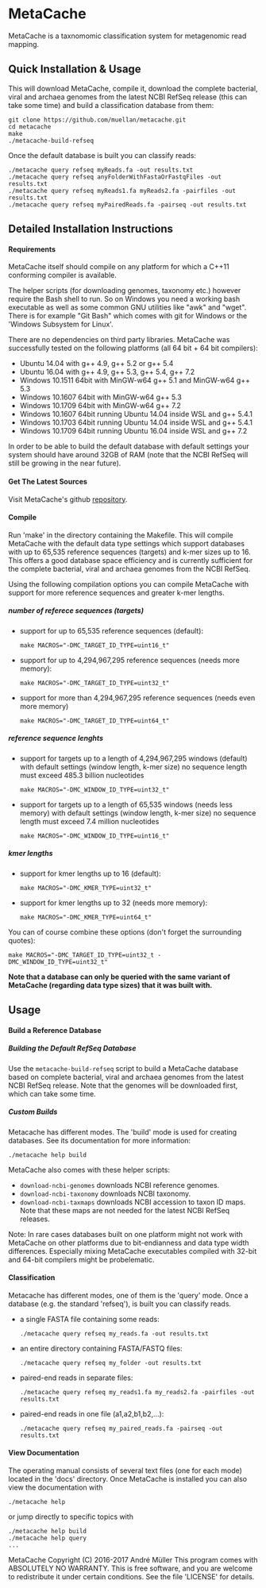 # MetaCache

MetaCache is a taxnomomic classification system for metagenomic read mapping.


## Quick Installation & Usage
This will download MetaCache, compile it, download the complete bacterial, viral and archaea genomes from the latest NCBI RefSeq release (this can take some time) and build a classification database from them:

```
git clone https://github.com/muellan/metacache.git 
cd metacache
make
./metacache-build-refseq
```

Once the default database is built you can classify reads:
  ```
  ./metacache query refseq myReads.fa -out results.txt
  ./metacache query refseq anyFolderWithFastaOrFastqFiles -out results.txt
  ./metacache query refseq myReads1.fa myReads2.fa -pairfiles -out results.txt
  ./metacache query refseq myPairedReads.fa -pairseq -out results.txt
  ```


## Detailed Installation Instructions

#### Requirements
MetaCache itself should compile on any platform for which a C++11 conforming compiler is available.

The helper scripts (for downloading genomes, taxonomy etc.) however require the Bash shell to run. So on Windows you need a working bash executable as well as some common GNU utilities like "awk" and "wget". There is for example "Git Bash" which comes with git for Windows or the 'Windows Subsystem for Linux'.

There are no dependencies on third party libraries.
MetaCache was successfully tested on the following platforms (all 64 bit + 64 bit compilers):
- Ubuntu 14.04 with g++ 4.9, g++ 5.2 or g++ 5.4
- Ubuntu 16.04 with g++ 4.9, g++ 5.3, g++ 5.4, g++ 7.2
- Windows 10.1511 64bit with MinGW-w64 g++ 5.1 and MinGW-w64 g++ 5.3
- Windows 10.1607 64bit with MinGW-w64 g++ 5.3
- Windows 10.1709 64bit with MinGW-w64 g++ 7.2
- Windows 10.1607 64bit running Ubuntu 14.04 inside WSL and g++ 5.4.1 
- Windows 10.1703 64bit running Ubuntu 14.04 inside WSL and g++ 5.4.1 
- Windows 10.1709 64bit running Ubuntu 16.04 inside WSL and g++ 7.2

In order to be able to build the default database with default settings your system should have around 32GB of RAM (note that the NCBI RefSeq will still be growing in the near future).


#### Get The Latest Sources
Visit MetaCache's github [repository].


#### Compile
Run 'make' in the directory containing the Makefile. 
This will compile MetaCache with the default data type settings which support databases with up to 65,535 reference sequences (targets) and k-mer sizes up to 16. This offers a good database space efficiency and is currently sufficient for the complete bacterial, viral and archaea genomes from the NCBI RefSeq.

Using the following compilation options you can compile MetaCache with support for more reference sequences and greater k-mer lengths.

##### number of referece sequences (targets)

* support for up to 65,535 reference sequences (default):
  ```
  make MACROS="-DMC_TARGET_ID_TYPE=uint16_t"
  ```

* support for up to 4,294,967,295 reference sequences (needs more memory):
  ```
  make MACROS="-DMC_TARGET_ID_TYPE=uint32_t"
  ```

* support for more than 4,294,967,295 reference sequences (needs even more memory)
  ```
  make MACROS="-DMC_TARGET_ID_TYPE=uint64_t"
  ```

##### reference sequence lenghts
* support for targets up to a length of 4,294,967,295 windows (default)
  with default settings (window length, k-mer size) no sequence length must exceed 485.3 billion nucleotides
  ```
  make MACROS="-DMC_WINDOW_ID_TYPE=uint32_t"
  ```

* support for targets up to a length of 65,535 windows (needs less memory)
  with default settings (window length, k-mer size) no sequence length must exceed 7.4 million nucleotides
  ```
  make MACROS="-DMC_WINDOW_ID_TYPE=uint16_t"
  ```


##### kmer lengths
* support for kmer lengths up to 16 (default):
  ```
  make MACROS="-DMC_KMER_TYPE=uint32_t"
  ```

* support for kmer lengths up to 32 (needs more memory):
  ```
  make MACROS="-DMC_KMER_TYPE=uint64_t"
  ```

You can of course combine these options (don't forget the surrounding quotes):
  ```
  make MACROS="-DMC_TARGET_ID_TYPE=uint32_t -DMC_WINDOW_ID_TYPE=uint32_t"
  ```

**Note that a database can only be queried with the same variant of MetaCache (regarding data type sizes) that it was built with.**


## Usage
   
#### Build a Reference Database

##### Building the Default RefSeq Database
Use the ```metacache-build-refseq``` script to build a MetaCache database based on complete bacterial, viral and archaea genomes from the latest NCBI RefSeq release. Note that the genomes will be downloaded first, which can take some time. 

##### Custom Builds
Metacache has different modes. The 'build' mode is used for creating databases. See its documentation for more information:
```
./metacache help build
```

MetaCache also comes with these helper scripts:
* ```download-ncbi-genomes``` downloads NCBI reference genomes.
* ```download-ncbi-taxonomy``` downloads NCBI taxonomy.
* ```download-ncbi-taxmaps``` downloads NCBI accession to taxon ID maps.
     Note that these maps are not needed for the latest NCBI RefSeq releases.

Note: In rare cases databases built on one platform might not work with MetaCache on other platforms due to bit-endianness and data type width differences. Especially mixing MetaCache executables compiled with 32-bit and 64-bit compilers might be probelematic.


#### Classification 
Metacache has different modes, one of them is the 'query' mode. Once a database (e.g. the standard 'refseq'), is built you can classify reads.
* a single FASTA file containing some reads:
  ```
  ./metacache query refseq my_reads.fa -out results.txt
  ```
* an entire directory containing FASTA/FASTQ files:
  ```
  ./metacache query refseq my_folder -out results.txt
  ```
* paired-end reads in separate files:
  ```
  ./metacache query refseq my_reads1.fa my_reads2.fa -pairfiles -out results.txt
  ```
* paired-end reads in one file (a1,a2,b1,b2,...):
  ```
  ./metacache query refseq my_paired_reads.fa -pairseq -out results.txt
  ```

#### View Documentation
The operating manual consists of several text files (one for each mode) located in the 'docs' directory.
Once MetaCache is installed you can also view the documentation with 
```
./metacache help
```
or jump directly to specific topics with
```
./metacache help build
./metacache help query
...
```

MetaCache  Copyright (C) 2016-2017  André Müller
This program comes with ABSOLUTELY NO WARRANTY.
This is free software, and you are welcome to redistribute it under certain
conditions. See the file 'LICENSE' for details.

[repository]: https://github.com/muellan/metacache
